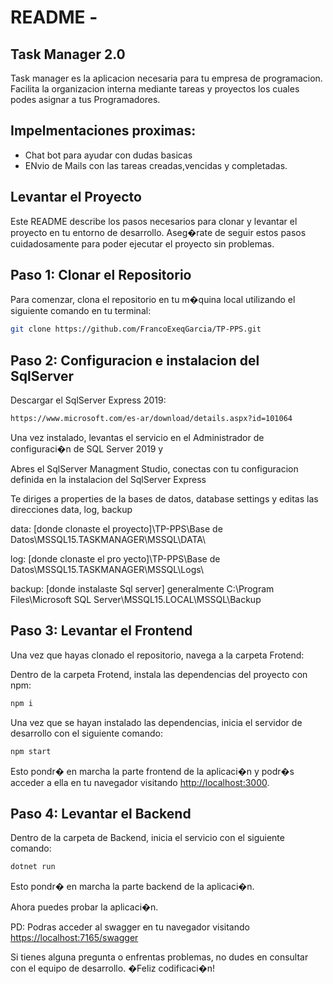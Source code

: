 # README - 
## Task Manager 2.0
Task manager es la aplicacion necesaria para tu empresa de programacion. Facilita la organizacion interna mediante tareas  y proyectos los cuales podes asignar a tus Programadores.


## Impelmentaciones proximas:
- Chat bot para ayudar con dudas basicas
- ENvio de Mails con las tareas creadas,vencidas y completadas.


## Levantar el Proyecto

Este README describe los pasos necesarios para clonar y levantar el proyecto en tu entorno de desarrollo. Aseg�rate de seguir estos pasos cuidadosamente para poder ejecutar el proyecto sin problemas.

## Paso 1: Clonar el Repositorio

Para comenzar, clona el repositorio en tu m�quina local utilizando el siguiente comando en tu terminal:

```bash
git clone https://github.com/FrancoExeqGarcia/TP-PPS.git
```

## Paso 2: Configuracion e instalacion del SqlServer

Descargar el SqlServer Express 2019:

```bash
https://www.microsoft.com/es-ar/download/details.aspx?id=101064
```

Una vez instalado, levantas el servicio en el Administrador de configuraci�n de SQL Server 2019 y

Abres el SqlServer Managment Studio, conectas con tu configuracion definida en la instalacion del SqlServer Express

Te diriges a properties de la bases de datos, database settings y editas las direcciones data, log, backup

data: [donde clonaste el proyecto]\TP-PPS\Base de Datos\MSSQL15.TASKMANAGER\MSSQL\DATA\

log: [donde clonaste el pro
yecto]\TP-PPS\Base de Datos\MSSQL15.TASKMANAGER\MSSQL\Logs\

backup: [donde instalaste Sql server] generalmente C:\Program Files\Microsoft SQL Server\MSSQL15.LOCAL\MSSQL\Backup

## Paso 3: Levantar el Frontend

Una vez que hayas clonado el repositorio, navega a la carpeta Frotend:

Dentro de la carpeta Frotend, instala las dependencias del proyecto con npm:

```bash
npm i
```

Una vez que se hayan instalado las dependencias, inicia el servidor de desarrollo con el siguiente comando:

```bash
npm start
```

Esto pondr� en marcha la parte frontend de la aplicaci�n y podr�s acceder a ella en tu navegador visitando [http://localhost:3000](http://localhost:3000).

## Paso 4: Levantar el Backend

Dentro de la carpeta de Backend, inicia el servicio con el siguiente comando:

```bash
dotnet run
```

Esto pondr� en marcha la parte backend de la aplicaci�n.

Ahora puedes probar la aplicaci�n.

PD: Podras acceder al swagger en tu navegador visitando [https://localhost:7165/swagger](http://localhost:7165/swagger)

Si tienes alguna pregunta o enfrentas problemas, no dudes en consultar con el equipo de desarrollo. �Feliz codificaci�n!
